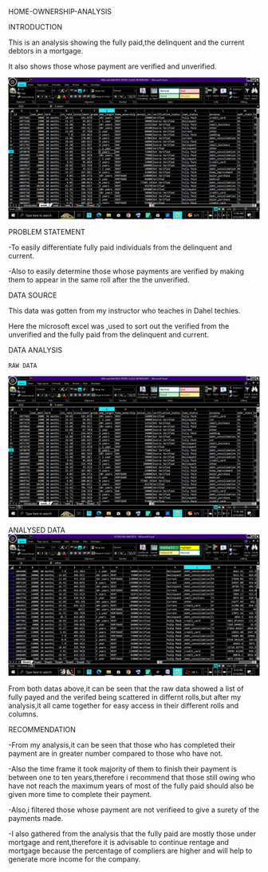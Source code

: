HOME-OWNERSHIP-ANALYSIS

INTRODUCTION

This is an analysis showing  the fully paid,the delinquent and the current debtors in a mortgage.

It also shows those whose payment are verified and unverified.

![](mortgage&rent2.png)


PROBLEM STATEMENT

-To easily differentiate fully paid individuals from the delinquent and current.

-Also to easily determine those whose payments are verified by making them to appear in the same roll after the the unverified.

DATA SOURCE

This data was gotten from my instructor who teaches  in Dahel techies.

Here the microsoft excel was ,used to sort out the verified from  the unverified and the fully paid from the delinquent and current.

DATA ANALYSIS

    RAW DATA                     
![](mortgage&rent2.png)

 ANALYSED DATA
 ![](mortgage&rent.png)
 
From both datas above,it can be seen that the raw data showed a list of fully payed and the verifed being scattered in differnt rolls,but after my analysis,it all came together for easy access in their different rolls and columns.

 RECOMMENDATION
 
 -From  my analysis,it can be seen that those who has completed their payment are in greater number compared to those who have not.
 
 -Also the time frame it took majority of them to finish their payment is between one to ten years,therefore i recommend that those still owing who have not  reach the maximum years of most of the fully paid   should also be given more time to complete their payment.
 
 -Also,i filtered those whose payment are not verifieed to give a surety of the payments made.

 -I also gathered from the analysis that the fully paid are mostly those under mortgage and rent,therefore it is advisable to continue rentage and mortgage because the percentage of compliers are higher and will help to generate more income for  the company.
 
 
                       






